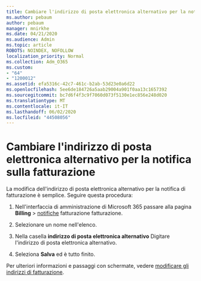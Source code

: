 ```yaml
---
title: Cambiare l'indirizzo di posta elettronica alternativo per la notifica sulla fatturazione
ms.author: pebaum
author: pebaum
manager: mnirkhe
ms.date: 04/21/2020
ms.audience: Admin
ms.topic: article
ROBOTS: NOINDEX, NOFOLLOW
localization_priority: Normal
ms.collection: Adm_O365
ms.custom:
- "64"
- "1200012"
ms.assetid: efa5316c-42c7-461c-b2ab-53d23e0a6d22
ms.openlocfilehash: 5ee6de184726a5aab29004a901f0aa13c1657392
ms.sourcegitcommit: bc7d6f4f3c9f7060d073f5130e1ec856e248d020
ms.translationtype: MT
ms.contentlocale: it-IT
ms.lasthandoff: 06/02/2020
ms.locfileid: "44508056"
---
```

# <a name="change-the-alternate-email-address-for-billing-notification"></a>Cambiare l'indirizzo di posta elettronica alternativo per la notifica sulla fatturazione

La modifica dell'indirizzo di posta elettronica alternativo per la notifica di fatturazione è semplice. Seguire questa procedura:
  
1. Nell'interfaccia di amministrazione di Microsoft 365 passare alla pagina **Billing** \> [notifiche](https://go.microsoft.com/fwlink/p/?linkid=853212) fatturazione fatturazione.  

2. Selezionare un nome nell'elenco.

3. Nella casella **indirizzo di posta elettronica alternativo** Digitare l'indirizzo di posta elettronica alternativo.

4. Seleziona **Salva** ed è tutto finito.

Per ulteriori informazioni e passaggi con schermate, vedere [modificare gli indirizzi di fatturazione](https://docs.microsoft.com/microsoft-365/commerce/billing-and-payments/change-your-billing-addresses).
  